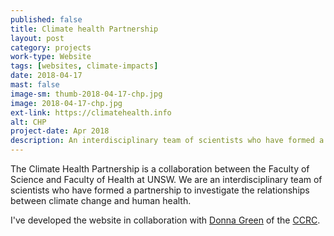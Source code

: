 ```yaml
---
published: false
title: Climate health Partnership
layout: post
category: projects
work-type: Website
tags: [websites, climate-impacts]
date: 2018-04-17
mast: false
image-sm: thumb-2018-04-17-chp.jpg
image: 2018-04-17-chp.jpg
ext-link: https://climatehealth.info
alt: CHP
project-date: Apr 2018
description: An interdisciplinary team of scientists who have formed a partnership to investigate the relationships between climate change and human health. 
---
```

The Climate Health Partnership is a collaboration between the Faculty of Science and Faculty of Health at UNSW. We are an interdisciplinary team of scientists who have formed a partnership to investigate the relationships between climate change and human health.

I've developed the website in collaboration with [Donna Green](https://donnagreen.org/) of the [CCRC](http://ccrc.unsw.edu.au).